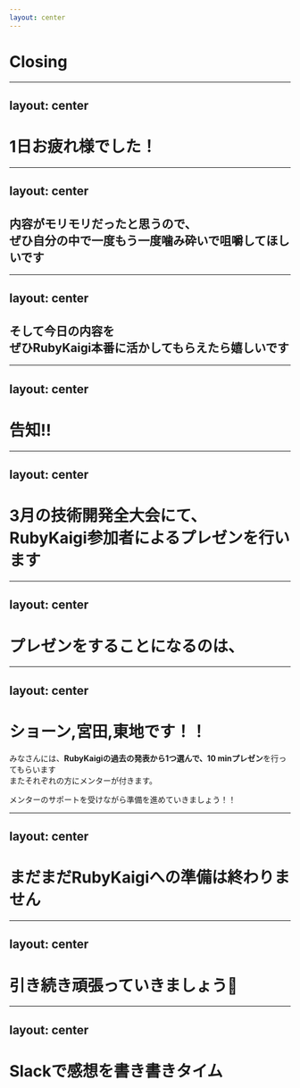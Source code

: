 ```yaml
---
layout: center
---
```


# Closing


---
layout: center
---

# 1日お疲れ様でした！

---
layout: center
---

## 内容がモリモリだったと思うので、<br>ぜひ自分の中で一度もう一度噛み砕いで咀嚼してほしいです


---
layout: center
---

## そして今日の内容を<br>ぜひRubyKaigi本番に活かしてもらえたら嬉しいです


---
layout: center
---

# 告知!!



---
layout: center
---

# 3月の技術開発全大会にて、<br>RubyKaigi参加者によるプレゼンを行います

---
layout: center
---

# プレゼンをすることになるのは、


---
layout: center
---

# ショーン,宮田,東地です！！

<p class="text-xl">
みなさんには、<strong>RubyKaigiの過去の発表から1つ選んで、10 minプレゼン</strong>を行ってもらいます
<br>
またそれぞれの方にメンターが付きます。

メンターのサポートを受けながら準備を進めていきましょう！！
</p>



---
layout: center
---

# まだまだRubyKaigiへの準備は終わりません


---
layout: center
---

# 引き続き頑張っていきましょう💪


---
layout: center
---

# Slackで感想を書き書きタイム

